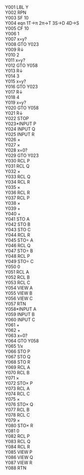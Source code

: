 Y001  LBL Y  
Y002  RPN  
Y003  SF 10  
Y004  eqn 1T&rarr;&pi; 2&pi;&rarr;T 3S&rarr;D 4D&rarr;S  
Y005  CF 10  
Y006  1  
Y007  x=y?  
Y008  GTO Y023  
Y009  R&darr;  
Y010  2  
Y011  x=y?  
Y012  GTO Y058  
Y013  R&darr;  
Y014  3  
Y015  x=y?  
Y016  GTO Y023  
Y017  R&darr;  
Y018  4  
Y019  x=y?  
Y020  GTO Y058  
Y021  R&darr;  
Y022  STOP  
Y023\*INPUT P  
Y024  INPUT Q  
Y025  INPUT R  
Y026  &times;  
Y027  &times;  
Y028  x=0?  
Y029  GTO Y023  
Y030  RCL P  
Y031  RCL Q  
Y032  &times;  
Y033  RCL Q  
Y034  RCL R  
Y035  &times;  
Y036  RCL R  
Y037  RCL P  
Y038  &times;  
Y039  +  
Y040  +  
Y041  STO A  
Y042  STO B  
Y043  STO C  
Y044  RCL R  
Y045  STO&divide; A  
Y046  RCL Q  
Y047  STO&divide; B  
Y048  RCL P  
Y049  STO&divide; C  
Y050  0  
Y051  RCL A  
Y052  RCL B  
Y053  RCL C  
Y054  VIEW A  
Y055  VIEW B  
Y056  VIEW C  
Y057  RTN  
Y058\*INPUT A  
Y059  INPUT B  
Y060  INPUT C  
Y061  +  
Y062  +  
Y063  x=0?  
Y064  GTO Y058  
Y065  1/x  
Y066  STO P  
Y067  STO Q  
Y068  STO R  
Y069  RCL A  
Y070  RCL B  
Y071  &times;  
Y072  STO&times; P  
Y073  RCL A  
Y074  RCL C  
Y075  &times;  
Y076  STO&times; Q  
Y077  RCL B  
Y078  RCL C  
Y079  &times;  
Y080  STO&times; R  
Y081  0  
Y082  RCL P  
Y083  RCL Q  
Y084  RCL R  
Y085  VIEW P  
Y086  VIEW Q  
Y087  VIEW R  
Y088  RTN  
